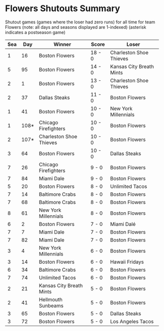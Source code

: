 # Flowers Shutouts Summary



Shutout games (games where the loser had zero runs) for all time for team Flowers (note: all days and seasons displayed are 1-indexed) (asterisk indicates a postseason game)


| Sea | Day | Winner | Score | Loser | 
| ------ |------ |------ |------ |------ |
| 1 | 16 | Boston Flowers | 18 - 0 | Charleston Shoe Thieves | 
| 5 | 95 | Boston Flowers | 14 - 0 | Kansas City Breath Mints | 
| 2 | 1 | Boston Flowers | 13 - 0 | Charleston Shoe Thieves | 
| 2 | 37 | Dallas Steaks | 11 - 0 | Boston Flowers | 
| 1 | 41 | Boston Flowers | 10 - 0 | New York Millennials | 
| 1 | 108* | Chicago Firefighters | 10 - 0 | Boston Flowers | 
| 2 | 107* | Charleston Shoe Thieves | 10 - 0 | Boston Flowers | 
| 3 | 64 | Boston Flowers | 10 - 0 | Dallas Steaks | 
| 7 | 26 | Chicago Firefighters | 9 - 0 | Boston Flowers | 
| 7 | 84 | Miami Dale | 9 - 0 | Boston Flowers | 
| 5 | 20 | Boston Flowers | 8 - 0 | Unlimited Tacos | 
| 7 | 14 | Baltimore Crabs | 8 - 0 | Boston Flowers | 
| 7 | 68 | Baltimore Crabs | 8 - 0 | Boston Flowers | 
| 8 | 61 | New York Millennials | 8 - 0 | Boston Flowers | 
| 6 | 2 | Boston Flowers | 7 - 0 | Miami Dalé | 
| 7 | 7 | Miami Dale | 7 - 0 | Boston Flowers | 
| 7 | 82 | Miami Dale | 7 - 0 | Boston Flowers | 
| 3 | 4 | New York Millennials | 6 - 0 | Boston Flowers | 
| 3 | 14 | Boston Flowers | 6 - 0 | Hawaii Fridays | 
| 6 | 34 | Baltimore Crabs | 6 - 0 | Boston Flowers | 
| 7 | 74 | Unlimited Tacos | 6 - 0 | Boston Flowers | 
| 2 | 21 | Kansas City Breath Mints | 5 - 0 | Boston Flowers | 
| 2 | 41 | Hellmouth Sunbeams | 5 - 0 | Boston Flowers | 
| 3 | 65 | Boston Flowers | 5 - 0 | Dallas Steaks | 
| 3 | 72 | Boston Flowers | 5 - 0 | Los Angeles Tacos | 


